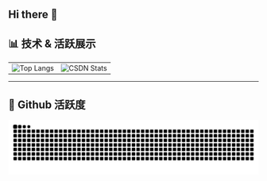## Hi there 👋

<!--
**xiaozong-ai/xiaozong-ai** is a ✨ _special_ ✨ repository because its `README.md` (this file) appears on your GitHub profile.

Here are some ideas to get you started:

- 🔭 I’m currently working on ...
- 🌱 I’m currently learning ...
- 👯 I’m looking to collaborate on ...
- 🤔 I’m looking for help with ...
- 💬 Ask me about ...
- 📫 How to reach me: ...
- 😄 Pronouns: ...
- ⚡ Fun fact: ...
-->
## 📊 技术 & 活跃展示

<table align="center">
  <tr>
    <td align="center">
      <img 
        src="https://github-readme-stats.vercel.app/api/top-langs/?username=xiaozong-ai&hide_progress=false&layout=compact&theme=radical" 
        width="400"
        height="200"
        alt="Top Langs"
      />
    </td>
    <td align="bottom">
      <img 
        src="https://stats.justsong.cn/api/csdn?id=L__james" 
        width="400"
        height="200"
        alt="CSDN Stats"
      />
    </td>
  </tr>
</table>

---

## 🐍 Github 活跃度

<p align="center">
  <picture>
    <source media="(prefers-color-scheme: dark)" srcset="https://raw.githubusercontent.com/xiaozong-ai/xiaozong-ai/output/github-contribution-grid-snake-dark.svg">
    <source media="(prefers-color-scheme: light)" srcset="https://raw.githubusercontent.com/xiaozong-ai/xiaozong-ai/output/github-contribution-grid-snake.svg">
    <img alt="github contribution grid snake animation" src="https://raw.githubusercontent.com/xiaozong-ai/xiaozong-ai/output/github-contribution-grid-snake.svg">
  </picture>
</p>

